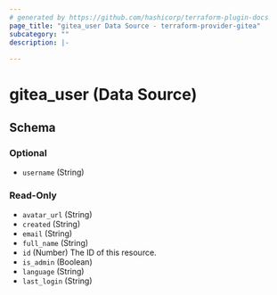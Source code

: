 ```yaml
---
# generated by https://github.com/hashicorp/terraform-plugin-docs
page_title: "gitea_user Data Source - terraform-provider-gitea"
subcategory: ""
description: |-
  
---
```


# gitea_user (Data Source)





<!-- schema generated by tfplugindocs -->
## Schema

### Optional

- `username` (String)

### Read-Only

- `avatar_url` (String)
- `created` (String)
- `email` (String)
- `full_name` (String)
- `id` (Number) The ID of this resource.
- `is_admin` (Boolean)
- `language` (String)
- `last_login` (String)

